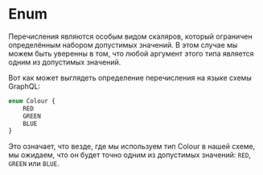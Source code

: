 # Enum

Перечисления являются особым видом скаляров, который ограничен 
определённым набором допустимых значений. В этом случае мы можем 
быть уверенны в том, что любой аргумент этого типа является одним 
из допустимых значений.

Вот как может выглядеть определение перечисления на языке схемы GraphQL:

```graphql
enum Colour {
    RED
    GREEN
    BLUE
}
```

Это означает, что везде, где мы используем тип Colour в нашей схеме, 
мы ожидаем, что он будет точно одним из допустимых значений:
`RED`, `GREEN` или `BLUE`.
